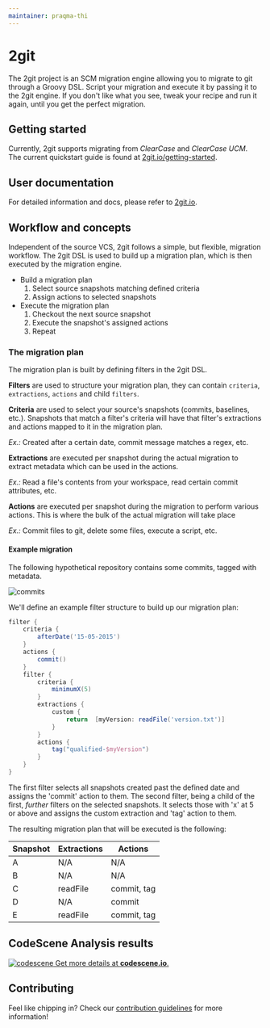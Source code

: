 ```yaml
---
maintainer: praqma-thi
---
```


# 2git

The 2git project is an SCM migration engine allowing you to migrate to git through a Groovy DSL.
Script your migration and execute it by passing it to the 2git engine.
If you don't like what you see, tweak your recipe and run it again, until you get the perfect migration.

## Getting started

Currently, 2git supports migrating from *ClearCase* and *ClearCase UCM*.
The current quickstart guide is found at [2git.io/getting-started](http://www.2git.io/getting-started/).

## User documentation

For detailed information and docs, please refer to [2git.io](http://www.2git.io/).

## Workflow and concepts

Independent of the source VCS, 2git follows a simple, but flexible, migration workflow.
The 2git DSL is used to build up a migration plan, which is then executed by the migration engine.

* Build a migration plan
  1. Select source snapshots matching defined criteria
  2. Assign actions to selected snapshots
* Execute the migration plan
  1. Checkout the next source snapshot
  2. Execute the snapshot's assigned actions
  3. Repeat

### The migration plan

The migration plan is built by defining filters in the 2git DSL.

**Filters** are used to structure your migration plan, they can contain `criteria`, `extractions`, `actions` and child `filters`.

**Criteria** are used to select your source's snapshots (commits, baselines, etc.).
Snapshots that match a filter's criteria will have that filter's extractions and actions mapped to it in the migration plan.

_Ex.:_ Created after a certain date, commit message matches a regex, etc.

**Extractions** are executed per snapshot during the actual migration to extract metadata which can be used in the actions.

_Ex.:_ Read a file's contents from your workspace, read certain commit attributes, etc.

**Actions** are executed per snapshot during the migration to perform various actions. This is where the bulk of the actual migration will take place

_Ex.:_ Commit files to git, delete some files, execute a script, etc.

#### Example migration

The following hypothetical repository contains some commits, tagged with metadata.

![commits](docs/images/workflow_1.png)

We'll define an example filter structure to build up our migration plan:

```groovy
filter {
    criteria {
        afterDate('15-05-2015')
    }
    actions {
        commit()
    }
    filter {
        criteria {
            minimumX(5)
        }
        extractions {
            custom {
                return  [myVersion: readFile('version.txt')]
            }
        }
        actions {
            tag("qualified-$myVersion")
        }
    }
}
```

The first filter selects all snapshots created past the defined date and assigns the 'commit' action to them.
The second filter, being a child of the first, _further_ filters on the selected snapshots.
It selects those with 'x' at 5 or above and assigns the custom extraction and 'tag' action to them.

The resulting migration plan that will be executed is the following:

| Snapshot | Extractions | Actions     |
|----------|-------------|-------------|
| A        | N/A         | N/A         |
| B        | N/A         | N/A         |
| C        | readFile    | commit, tag |
| D        | N/A         | commit      |
| E        | readFile    | commit, tag |

## CodeScene Analysis results

[![codescene](https://codescene.io/projects/1347/status.svg) Get more details at **codescene.io**.](https://codescene.io/projects/1347/jobs/latest-successful/results)

## Contributing

Feel like chipping in? Check our [contribution guidelines](CONTRIBUTING.md) for more information!
